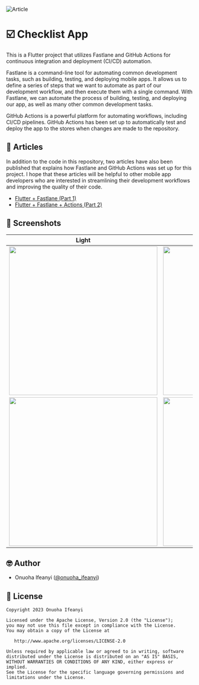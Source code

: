 ![Article](https://user-images.githubusercontent.com/60583263/233746237-d687b6d0-3c39-43fa-a6d3-9da6e4987bc3.png)

# ☑️ Checklist App

This is a Flutter project that utilizes Fastlane and GitHub Actions for continuous integration and deployment (CI/CD) automation.

Fastlane is a command-line tool for automating common development tasks, such as building, testing, and deploying mobile apps. It allows us to define a series of steps that we want to automate as part of our development workflow, and then execute them with a single command. With Fastlane, we can automate the process of building, testing, and deploying our app, as well as many other common development tasks.

GitHub Actions is a powerful platform for automating workflows, including CI/CD pipelines. GitHub Actions has been set up to automatically  test and deploy the app to the stores when changes are made to the repository.

## 📝 Articles
In addition to the code in this repository, two articles have also been published that explains how Fastlane and GitHub Actions was set up for this project. I hope that these articles will be helpful to other mobile app developers who are interested in streamlining their development workflows and improving the quality of their code.

- [Flutter + Fastlane (Part 1)](https://o-ifeanyi.hashnode.dev/flutter-fastlane-part-1)
- [Flutter + Fastlane + Actions (Part 2)](https://o-ifeanyi.hashnode.dev/flutter-fastlane-github-actions-part-2)

## 📸 Screenshots
| Light | Dark |
|------|-------|
|<img src="https://user-images.githubusercontent.com/60583263/233743953-001b6150-18e2-4a97-a4a0-06b12658c19f.png" width="400"> |  <img src="https://user-images.githubusercontent.com/60583263/233744004-2b5378ec-4e9b-424e-8b93-7bcdb6caed7c.png" width="400">|
|<img src="https://user-images.githubusercontent.com/60583263/233743985-545f9cea-d37c-4d59-ba6d-fef7e82ad5dd.png" width="400"> |  <img src="https://user-images.githubusercontent.com/60583263/233744027-243b72b4-0269-4d6f-9218-10ed63312186.png" width="400">|

## 🤓 Author
- Onuoha Ifeanyi ([@onuoha_ifeanyi](https://twitter.com/onuoha_ifeanyi))

## 🔖 License
    Copyright 2023 Onuoha Ifeanyi

    Licensed under the Apache License, Version 2.0 (the "License");
    you may not use this file except in compliance with the License.
    You may obtain a copy of the License at

       http://www.apache.org/licenses/LICENSE-2.0

    Unless required by applicable law or agreed to in writing, software
    distributed under the License is distributed on an "AS IS" BASIS,
    WITHOUT WARRANTIES OR CONDITIONS OF ANY KIND, either express or implied.
    See the License for the specific language governing permissions and
    limitations under the License.
